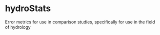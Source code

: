 # hydroStats
Error metrics for use in comparison studies, specifically for use in the field of hydrology
